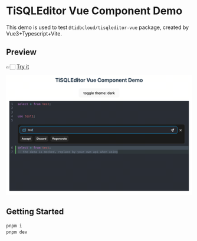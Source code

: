 # TiSQLEditor Vue Component Demo

This demo is used to test `@tidbcloud/tisqleditor-vue` package, created by Vue3+Typescript+Vite.

## Preview

👉🏻 [Try it](https://tisqleditor-vue-demo.vercel.app)

![tisqleditor vue demo](./public/tisqleditor-vue-demo.png)

## Getting Started

```bash
pnpm i
pnpm dev
```
